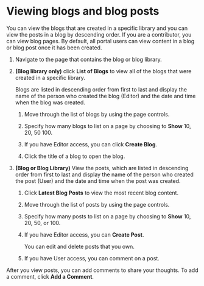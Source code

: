 # Viewing blogs and blog posts

You can view the blogs that are created in a specific library and you can view the posts in a blog by descending order. If you are a contributor, you can view blog pages. By default, all portal users can view content in a blog or blog post once it has been created.

1.  Navigate to the page that contains the blog or blog library.

2.  **\(Blog library only\)** click **List of Blogs** to view all of the blogs that were created in a specific library.

    Blogs are listed in descending order from first to last and display the name of the person who created the blog \(Editor\) and the date and time when the blog was created.

    1.  Move through the list of blogs by using the page controls.

    2.  Specify how many blogs to list on a page by choosing to **Show** 10, 20, 50 100.

    3.  If you have Editor access, you can click **Create Blog**.

    4.  Click the title of a blog to open the blog.

3.  **\(Blog or Blog Library\)** View the posts, which are listed in descending order from first to last and display the name of the person who created the post \(User\) and the date and time when the post was created.

    1.  Click **Latest Blog Posts** to view the most recent blog content.

    2.  Move through the list of posts by using the page controls.

    3.  Specify how many posts to list on a page by choosing to **Show** 10, 20, 50, or 100.

    4.  If you have Editor access, you can **Create Post**.

        You can edit and delete posts that you own.

    5.  If you have User access, you can comment on a post.


After you view posts, you can add comments to share your thoughts. To add a comment, click **Add a Comment**.
